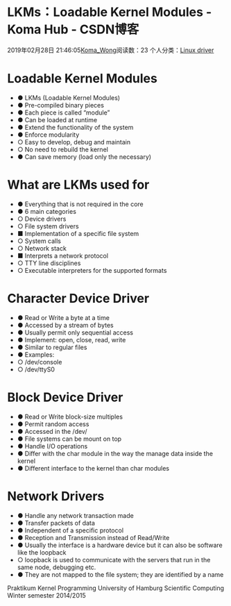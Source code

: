 # LKMs：Loadable Kernel Modules - Koma Hub - CSDN博客
2019年02月28日 21:46:05[Koma_Wong](https://me.csdn.net/Rong_Toa)阅读数：23
个人分类：[Linux driver](https://blog.csdn.net/Rong_Toa/article/category/8645170)
# Loadable Kernel Modules
- ● LKMs (Loadable Kernel Modules)
- ● Pre-compiled binary pieces
- ● Each piece is called “module”
- ● Can be loaded at runtime
- ● Extend the functionality of the system
- ● Enforce modularity
- ○ Easy to develop, debug and maintain
- ○ No need to rebuild the kernel
- ● Can save memory (load only the necessary)
# What are LKMs used for
- ● Everything that is not required in the core
- ● 6 main categories
- ○ Device drivers
- ○ File system drivers
- ■ Implementation of a specific file system
- ○ System calls
- ○ Network stack
- ■ Interprets a network protocol
- ○ TTY line disciplines
- ○ Executable interpreters for the supported formats
# Character Device Driver
- ● Read or Write a byte at a time
- ● Accessed by a stream of bytes
- ● Usually permit only sequential access
- ● Implement: open, close, read, write
- ● Similar to regular files
- ● Examples:
- ○ /dev/console
- ○ /dev/ttyS0
# Block Device Driver
- ● Read or Write block-size multiples
- ● Permit random access
- ● Accessed in the /dev/
- ● File systems can be mount on top
- ● Handle I/O operations
- ● Differ with the char module in the way the manage data inside the kernel
- ● Different interface to the kernel than char modules
# Network Drivers
- ● Handle any network transaction made
- ● Transfer packets of data
- ● Independent of a specific protocol
- ● Reception and Transmission instead of Read/Write
- ● Usually the interface is a hardware device but it can also be software like the loopback
- ○ loopback is used to communicate with the servers that run in the same node, debugging etc.
- ● They are not mapped to the file system; they are identified by a name
> 
Praktikum Kernel Programming
University of Hamburg
Scientific Computing
Winter semester 2014/2015
